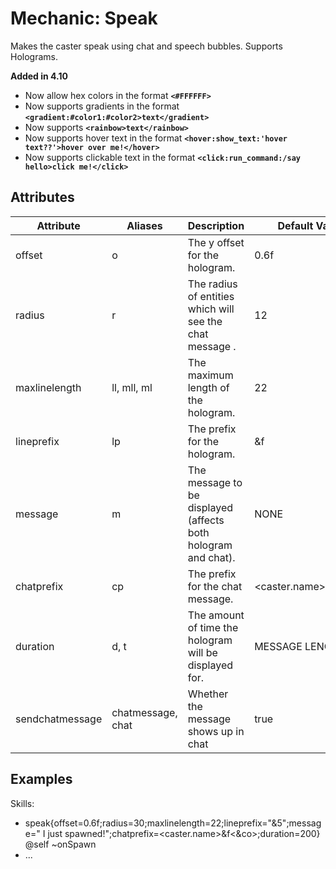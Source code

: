 Mechanic: Speak
===============

Makes the caster speak using chat and speech bubbles. Supports
Holograms.

**Added in 4.10**

* Now allow hex colors in the format **`<#FFFFFF>`**
* Now supports gradients in the format **`<gradient:#color1:#color2>text</gradient>`**
* Now supports **`<rainbow>text</rainbow>`**
* Now supports hover text in the format **`<hover:show_text:'hover text??'>hover over me!</hover>`**
* Now supports clickable text in the format **`<click:run_command:/say hello>click me!</click>`**

Attributes
----------

| Attribute | Aliases | Description  | Default Value|
|---------------|-------------|---------------------------------------------------------------|----------------------------------|
| offset| o   | The y offset for the hologram.   | 0.6f|
| radius| r   | The radius of entities which will see the chat message .  | 12  |
| maxlinelength | ll, mll, ml | The maximum length of the hologram.   | 22  |
| lineprefix| lp  | The prefix for the hologram. | &f  |
| message   | m   | The message to be displayed (affects both hologram and chat). | NONE|
| chatprefix| cp  | The prefix for the chat message. | &lt;caster.name&gt;&f&lt;&co&gt; |
| duration  | d, t| The amount of time the hologram will be displayed for.| MESSAGE LENGTH * 4  |
| sendchatmessage | chatmessage, chat | Whether the message shows up in chat  | true  |

  

Examples
--------

  Skills:
  - speak{offset=0.6f;radius=30;maxlinelength=22;lineprefix="&5";message=" I just spawned!";chatprefix=<caster.name>&f<&co>;duration=200} @self ~onSpawn
  - ...